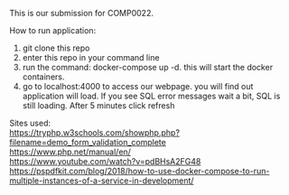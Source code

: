 
This is our submission for COMP0022. 

How to run application:
1. git clone this repo
2. enter this repo in your command line
3. run the command: docker-compose up -d. this will start the docker containers.
4. go to localhost:4000 to access our webpage. you will find out application will load. 
If you see SQL error messages wait a bit,  SQL is still loading. After 5 minutes click refresh


Sites used: <br>
https://tryphp.w3schools.com/showphp.php?filename=demo_form_validation_complete <br>
https://www.php.net/manual/en/ <br>
https://www.youtube.com/watch?v=pdBHsA2FG48  <br>
https://pspdfkit.com/blog/2018/how-to-use-docker-compose-to-run-multiple-instances-of-a-service-in-development/ <br>
